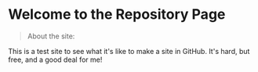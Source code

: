 # Welcome to the Repository Page
>About the site:

This is a test site to see what it's like to make a site in GitHub. It's hard, but free, and a good deal for me!
